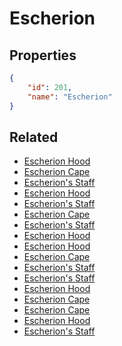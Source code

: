 # Escherion

<no description available>

## Properties

```json
{
    "id": 201,
    "name": "Escherion"
}
```

## Related

- [Escherion Hood](../items/18227-escherion-hood.md)
- [Escherion Cape](../items/18228-escherion-cape.md)
- [Escherion's Staff](../items/18229-escherion-s-staff.md)
- [Escherion Hood](../items/11814-escherion-hood.md)
- [Escherion's Staff](../items/11808-escherion-s-staff.md)
- [Escherion Cape](../items/11819-escherion-cape.md)
- [Escherion's Staff](../items/11807-escherion-s-staff.md)
- [Escherion Hood](../items/11813-escherion-hood.md)
- [Escherion Hood](../items/11812-escherion-hood.md)
- [Escherion Cape](../items/11818-escherion-cape.md)
- [Escherion's Staff](../items/11806-escherion-s-staff.md)
- [Escherion's Staff](../items/11805-escherion-s-staff.md)
- [Escherion Hood](../items/11811-escherion-hood.md)
- [Escherion Cape](../items/11817-escherion-cape.md)
- [Escherion Cape](../items/11816-escherion-cape.md)
- [Escherion Hood](../items/11810-escherion-hood.md)
- [Escherion's Staff](../items/11804-escherion-s-staff.md)

